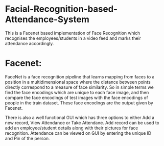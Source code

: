 # Facial-Recognition-based-Attendance-System
This is a Facenet based implementation of Face Recognition which recognises the employees/students in a video feed and marks their attendance accordingly. 

# Facenet:
FaceNet is a face recognition pipeline that learns mapping from faces to a position in a multidimensional space where the distance between points directly correspond to a measure of face similarity.
So in simple terms we find the face encodings which are unique to each face image, and then compare the face encodings of test images with the face encodings of people in the train dataset. 
These face encodings are the output given by Facenet.

There is also a well functional GUI which has three options to either Add a new record, View Attendance or Take Attendane. Add record can be used to add an employee/student details along with their pictures for face recognition. 
Attendance can be viewed on GUI by entering the unique ID and Pin of the person. 
